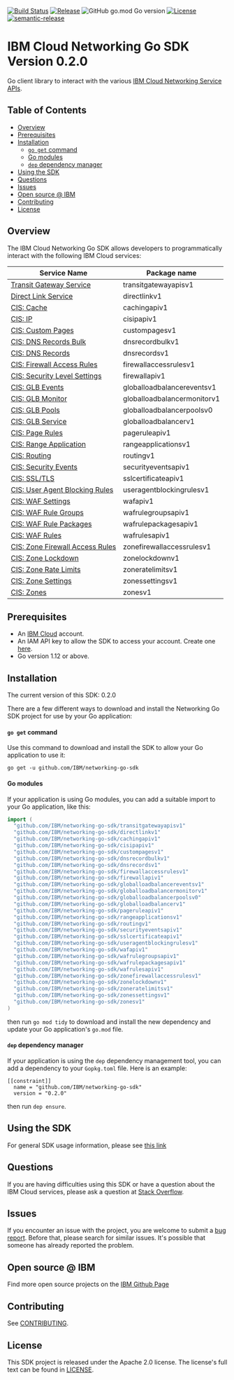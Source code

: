 [![Build Status](https://travis-ci.com/IBM/networking-go-sdk.svg?branch=master)](https://travis-ci.com/IBM/networking-go-sdk)
[![Release](https://img.shields.io/github/v/release/IBM/networking-go-sdk)](https://github.com/IBM/networking-go-sdk/releases/latest)
![GitHub go.mod Go version](https://img.shields.io/github/go-mod/go-version/IBM/networking-go-sdk)
[![License](https://img.shields.io/badge/License-Apache%202.0-blue.svg)](https://opensource.org/licenses/Apache-2.0)
[![semantic-release](https://img.shields.io/badge/%20%20%F0%9F%93%A6%F0%9F%9A%80-semantic--release-e10079.svg)](https://github.com/semantic-release/semantic-release)

# IBM Cloud Networking Go SDK Version 0.2.0

Go client library to interact with the various [IBM Cloud Networking Service APIs](https://cloud.ibm.com/apidocs?category=<networking>).

## Table of Contents

<!--
  The TOC below is generated using the `markdown-toc` node package.

      https://github.com/jonschlinkert/markdown-toc

  You should regenerate the TOC after making changes to this file.

      npx markdown-toc -i README.md
  -->

<!-- toc -->

- [Overview](#overview)
- [Prerequisites](#prerequisites)
- [Installation](#installation)
  - [`go get` command](#go-get-command)
  - [Go modules](#go-modules)
  - [`dep` dependency manager](#dep-dependency-manager)
- [Using the SDK](#using-the-sdk)
- [Questions](#questions)
- [Issues](#issues)
- [Open source @ IBM](#open-source--ibm)
- [Contributing](#contributing)
- [License](#license)

<!-- tocstop -->

## Overview

The IBM Cloud Networking Go SDK allows developers to programmatically interact with the following IBM Cloud services:

| Service Name                                                                                   | Package name                |
| ---------------------------------------------------------------------------------------------- | --------------------------- |
| [Transit Gateway Service](https://cloud.ibm.com/docs/transit-gateway)                          | transitgatewayapisv1        |
| [Direct Link Service](https://cloud.ibm.com/apidocs/direct_link?code=go)                       | directlinkv1            |
| [CIS: Cache](https://cloud.ibm.com/apidocs/cis/cache)                                          | cachingapiv1                |
| [CIS: IP](https://cloud.ibm.com/apidocs/cis/ip)                                                | cisipapiv1                  |
| [CIS: Custom Pages](https://cloud.ibm.com/apidocs/cis)                                         | custompagesv1               |
| [CIS: DNS Records Bulk](https://cloud.ibm.com/apidocs/cis/dnsrecords)                          | dnsrecordbulkv1             |
| [CIS: DNS Records](https://cloud.ibm.com/apidocs/cis/dnsrecords)                               | dnsrecordsv1                |
| [CIS: Firewall Access Rules](https://cloud.ibm.com/apidocs/cis/firewall-access-rule)           | firewallaccessrulesv1       |
| [CIS: Security Level Settings](https://cloud.ibm.com/apidocs/cis/security-level-settings)      | firewallapiv1               |
| [CIS: GLB Events](https://cloud.ibm.com/apidocs/cis/glb-events)                                | globalloadbalancereventsv1  |
| [CIS: GLB Monitor](https://cloud.ibm.com/apidocs/cis/glb-monitor)                              | globalloadbalancermonitorv1 |
| [CIS: GLB Pools](https://cloud.ibm.com/apidocs/cis/glb-pool)                                   | globalloadbalancerpoolsv0   |
| [CIS: GLB Service](https://cloud.ibm.com/apidocs/cis/glb)                                      | globalloadbalancerv1        |
| [CIS: Page Rules](https://cloud.ibm.com/apidocs/cis/page-rules)                                | pageruleapiv1               |
| [CIS: Range Application](https://cloud.ibm.com/apidocs/cis/range)                              | rangeapplicationsv1         |
| [CIS: Routing](https://cloud.ibm.com/apidocs/cis/routing)                                      | routingv1                   |
| [CIS: Security Events](https://cloud.ibm.com/apidocs/cis)                                      | securityeventsapiv1         |
| [CIS: SSL/TLS](https://cloud.ibm.com/apidocs/cis/tls)                                          | sslcertificateapiv1         |
| [CIS: User Agent Blocking Rules](https://cloud.ibm.com/apidocs/cis/user-agent-rules)           | useragentblockingrulesv1    |
| [CIS: WAF Settings](https://cloud.ibm.com/apidocs/cis/waf)                                     | wafapiv1                    |
| [CIS: WAF Rule Groups](https://cloud.ibm.com/apidocs/cis/waf-groups)                           | wafrulegroupsapiv1          |
| [CIS: WAF Rule Packages](https://cloud.ibm.com/apidocs/cis/waf-packages)                       | wafrulepackagesapiv1        |
| [CIS: WAF Rules](https://cloud.ibm.com/apidocs/cis/waf-rules)                                  | wafrulesapiv1               |
| [CIS: Zone Firewall Access Rules](https://cloud.ibm.com/apidocs/cis/zone-firewall-access-rule) | zonefirewallaccessrulesv1   |
| [CIS: Zone Lockdown](https://cloud.ibm.com/apidocs/cis/zone-lockdown)                          | zonelockdownv1              |
| [CIS: Zone Rate Limits](https://cloud.ibm.com/apidocs/cis)                                     | zoneratelimitsv1            |
| [CIS: Zone Settings](https://cloud.ibm.com/apidocs/cis/zonesettings)                           | zonessettingsv1             |
| [CIS: Zones](https://cloud.ibm.com/apidocs/cis/zones)                                          | zonesv1                     |

## Prerequisites

[ibm-cloud-onboarding]: https://cloud.ibm.com/registration

- An [IBM Cloud][ibm-cloud-onboarding] account.
- An IAM API key to allow the SDK to access your account. Create one [here](https://cloud.ibm.com/iam/apikeys).
- Go version 1.12 or above.

## Installation

The current version of this SDK: 0.2.0

There are a few different ways to download and install the Networking Go SDK project for use by your
Go application:

#### `go get` command

Use this command to download and install the SDK to allow your Go application to
use it:

```
go get -u github.com/IBM/networking-go-sdk
```

#### Go modules

If your application is using Go modules, you can add a suitable import to your
Go application, like this:

```go
import (
  "github.com/IBM/networking-go-sdk/transitgatewayapisv1"
  "github.com/IBM/networking-go-sdk/directlinkv1"
  "github.com/IBM/networking-go-sdk/cachingapiv1"
  "github.com/IBM/networking-go-sdk/cisipapiv1"
  "github.com/IBM/networking-go-sdk/custompagesv1"
  "github.com/IBM/networking-go-sdk/dnsrecordbulkv1"
  "github.com/IBM/networking-go-sdk/dnsrecordsv1"
  "github.com/IBM/networking-go-sdk/firewallaccessrulesv1"
  "github.com/IBM/networking-go-sdk/firewallapiv1"
  "github.com/IBM/networking-go-sdk/globalloadbalancereventsv1"
  "github.com/IBM/networking-go-sdk/globalloadbalancermonitorv1"
  "github.com/IBM/networking-go-sdk/globalloadbalancerpoolsv0"
  "github.com/IBM/networking-go-sdk/globalloadbalancerv1"
  "github.com/IBM/networking-go-sdk/pageruleapiv1"
  "github.com/IBM/networking-go-sdk/rangeapplicationsv1"
  "github.com/IBM/networking-go-sdk/routingv1"
  "github.com/IBM/networking-go-sdk/securityeventsapiv1"
  "github.com/IBM/networking-go-sdk/sslcertificateapiv1"
  "github.com/IBM/networking-go-sdk/useragentblockingrulesv1"
  "github.com/IBM/networking-go-sdk/wafapiv1"
  "github.com/IBM/networking-go-sdk/wafrulegroupsapiv1"
  "github.com/IBM/networking-go-sdk/wafrulepackagesapiv1"
  "github.com/IBM/networking-go-sdk/wafrulesapiv1"
  "github.com/IBM/networking-go-sdk/zonefirewallaccessrulesv1"
  "github.com/IBM/networking-go-sdk/zonelockdownv1"
  "github.com/IBM/networking-go-sdk/zoneratelimitsv1"
  "github.com/IBM/networking-go-sdk/zonessettingsv1"
  "github.com/IBM/networking-go-sdk/zonesv1"
)
```

then run `go mod tidy` to download and install the new dependency and update your Go application's
`go.mod` file.

#### `dep` dependency manager

If your application is using the `dep` dependency management tool, you can add a dependency
to your `Gopkg.toml` file. Here is an example:

```
[[constraint]]
  name = "github.com/IBM/networking-go-sdk"
  version = "0.2.0"

```

then run `dep ensure`.

## Using the SDK

For general SDK usage information, please see [this link](https://github.com/IBM/ibm-cloud-sdk-common/blob/master/README.md)

## Questions

If you are having difficulties using this SDK or have a question about the IBM Cloud services,
please ask a question at
[Stack Overflow](http://stackoverflow.com/questions/ask?tags=ibm-cloud).

## Issues

If you encounter an issue with the project, you are welcome to submit a
[bug report](https://github.com/IBM/networking-go-sdk/issues).
Before that, please search for similar issues. It's possible that someone has already reported the problem.

## Open source @ IBM

Find more open source projects on the [IBM Github Page](http://ibm.github.io/)

## Contributing

See [CONTRIBUTING](CONTRIBUTING.md).

## License

This SDK project is released under the Apache 2.0 license.
The license's full text can be found in [LICENSE](LICENSE).
